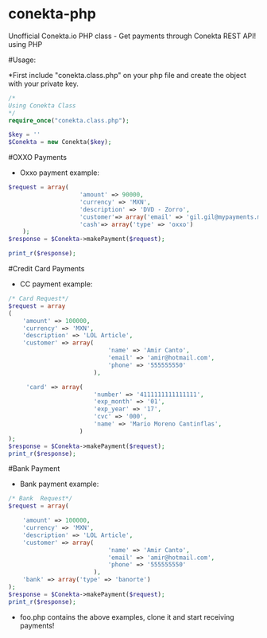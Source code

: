 conekta-php
===========

Unofficial Conekta.io PHP class - Get payments through Conekta REST API! using PHP


#Usage:

*First include "conekta.class.php" on your php file and create the object with your private key.
```php
/*
Using Conekta Class
*/
require_once("conekta.class.php");

$key = ''
$Conekta = new Conekta($key); 
```

#OXXO Payments
* Oxxo payment example:
```php
$request = array(
					'amount' => 90000,
     				'currency' => 'MXN',
     				'description' => 'DVD - Zorro',
     				'customer'=> array('email' => 'gil.gil@mypayments.mx'),
     				'cash'=> array('type' => 'oxxo')
	);
$response = $Conekta->makePayment($request);

print_r($response);
```

#Credit Card Payments
* CC payment example:
```php
/* Card Request*/
$request = array
(
 	'amount' => 100000,
	'currency' => 'MXN',
	'description' => 'LOL Article',
	'customer' => array(
    						'name' => 'Amir Canto',
 	  		 				'email' => 'amir@hotmail.com',
    						'phone' => '555555550'
						),

	 'card' => array(
     					'number' => '4111111111111111',
      					'exp_month' => '01',
    					'exp_year' => '17',
    					'cvc' => '000',
    					'name' => 'Mario Moreno Cantinflas',
 					)
);
$response = $Conekta->makePayment($request);
print_r($response);
```



#Bank Payment
* Bank payment example:
```php
/* Bank  Request*/
$request = array(

 	'amount' => 100000,
	'currency' => 'MXN',
	'description' => 'LOL Article',
	'customer' => array(
    						'name' => 'Amir Canto',
 	  		 				'email' => 'amir@hotmail.com',
    						'phone' => '555555550'
						),
  	'bank' => array('type' => 'banorte')
);
$response = $Conekta->makePayment($request);
print_r($response);
```

* foo.php contains the above examples, clone it and start receiving payments!